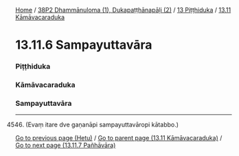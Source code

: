 
[Home](/) / [38P2 Dhammānuloma (1), Dukapaṭṭhānapāḷi (2)](../../../38P2.md) / [13 Piṭṭhiduka](../../13.md) / [13.11 Kāmāvacaraduka](../13.11.md)

# 13.11.6 Sampayuttavāra

### Piṭṭhiduka

### Kāmāvacaraduka

### Sampayuttavāra

---

4546. (Evaṃ itare dve gaṇanāpi sampayuttavāropi kātabbo.)



[Go to previous page (Hetu)](13.11.5/13.11.5.1--4/Hetu.md) / [Go to parent page (13.11 Kāmāvacaraduka)](../13.11.md) / [Go to next page (13.11.7 Pañhāvāra)](13.11.7.md)


